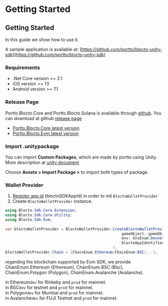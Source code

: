 # Getting Started

## Getting Started

In this guide we show how to use it.

A sample application is available at: [https://github.com/portto/blocto-unity-sdk](https://github.com/portto/blocto-unity-sdk)

### Requirements <a href="#requirements-a-hrefrequirements-idrequirementsa" id="requirements-a-hrefrequirements-idrequirementsa"></a>

* .Net Core version >= 2.1
* iOS version >= 13
* Android version >= 7.1

### Release Page <a href="#release-page" id="release-page"></a>

Portto.Blocto.Core and Portto.Blocto.Solana is available through [github](https://github.com/portto/blocto-unity-sdk/releases). You can download at github [release page](https://github.com/portto/blocto-unity-sdk/releases)

* [Portto.Blocto.Core latest version](https://github.com/portto/blocto-unity-sdk/releases/tag/portto.blocto.core.0.2.0)
* [Portto.Blocto.Evm latest version](https://github.com/portto/blocto-unity-sdk/releases/tag/portto.blocto.evm.0.1.0)

### Import .unitypackage <a href="#import-unitypackage" id="import-unitypackage"></a>

You can import **Custom Packages**, which are made by portto using Unity. More description at [unity document](https://docs.unity3d.com/Manual/AssetPackagesImport.html).

Choose **Assets > Import Package >** to import both types of package.

### Wallet Provider

1. [Register app id](https://docs.blocto.app/blocto-sdk/register-app-id) (bloctoSDKAppId) in order to init `BloctoWalletProvider`
2. Create `BloctoWalletProvider` instance.

```csharp
using Blocto.Sdk.Core.Extension;
using Blocto.Sdk.Core.Utility;
using Blocto.Sdk.Evm;
        
var bloctoWalletProvider = BloctoWalletProvider.CreateBloctoWalletProvider(
                                                    gameObject: gameObject,
                                                    env: EnvEnum.Devnet,
                                                    bloctoAppIdentifier:Guid.Parse("{your app id}")
                                                );
bloctoWalletProvider.Chain = [ChainEnum.Ethereum/ChainEnum.BSC/...];
```

regarding the blockchain supported by Evm SDK, we provide ChainEnum.Ethereum (Ethereum), ChainEnum.BSC (Bsc), ChainEnum.Polygon (Polygon), ChainEnum.Avalanche (Avalanche).

in Ethereum`dev` for Rinkeby and `prod` for mainnet.\
in BSC`dev` for testnet and `prod` for mainnet.\
in Polygon`dev` for Mumbai and `prod` for mainnet.\
in Avalanche`dev` for FUJI Testnet and `prod` for mainnet.
